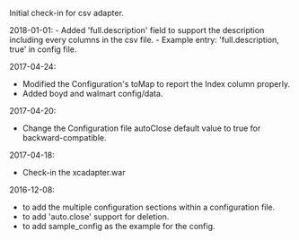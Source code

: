Initial check-in for csv adapter.

2018-01-01:
	- Added 'full.description' field to support the description including every columns in the csv file.
	- Example entry: 'full.description, true' in config file.

2017-04-24:
- Modified the Configuration's toMap to report the Index column properly.
- Added boyd and walmart config/data.

2017-04-20:
- Change the Configuration file autoClose default value to true for backward-compatible.

2017-04-18:
- Check-in the xcadapter.war

2016-12-08:
- to add the multiple configuration sections within a configuration file.
- to add 'auto.close' support for deletion.
- to add sample_config as the example for the config.
